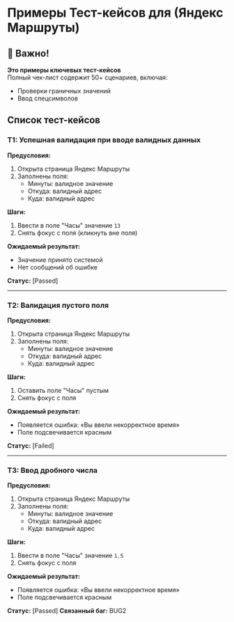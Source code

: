 # Примеры Тест-кейсов для (Яндекс Маршруты)
## 🚩 Важно!
**Это примеры ключевых тест-кейсов**  
Полный чек-лист содержит 50+ сценариев, включая:
- Проверки граничных значений
- Ввод спецсимволов

## Список тест-кейсов

### T1: Успешная валидация при вводе валидных данных
**Предусловия:**
1. Открыта страница Яндекс Маршруты
2. Заполнены поля:
   - Минуты: валидное значение
   - Откуда: валидный адрес
   - Куда: валидный адрес

**Шаги:**
1. Ввести в поле "Часы" значение `13`
2. Снять фокус с поля (кликнуть вне поля)

**Ожидаемый результат:**
-  Значение принято системой
-  Нет сообщений об ошибке

**Статус:** [Passed]

---

### T2: Валидация пустого поля
**Предусловия:**
1. Открыта страница Яндекс Маршруты
2. Заполнены поля:
   - Минуты: валидное значение
   - Откуда: валидный адрес
   - Куда: валидный адрес

**Шаги:**
1. Оставить поле "Часы" пустым
2. Снять фокус с поля

**Ожидаемый результат:**
-  Появляется ошибка: «Вы ввели некорректное время»
-  Поле подсвечивается красным

**Статус:** [Failed]

---

### T3: Ввод дробного числа
**Предусловия:**
1. Открыта страница Яндекс Маршруты
2. Заполнены поля:
   - Минуты: валидное значение
   - Откуда: валидный адрес
   - Куда: валидный адрес

**Шаги:**
1. Ввести в поле "Часы" значение `1.5`
2. Снять фокус с поля

**Ожидаемый результат:**
-  Появляется ошибка: «Вы ввели некорректное время»
-  Поле подсвечивается красным

**Статус:** [Passed]
**Связанный баг:** BUG2
